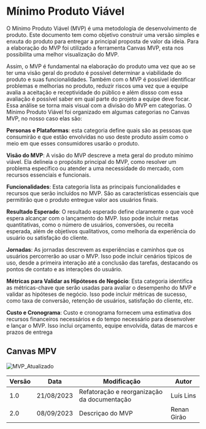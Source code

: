 # Mínimo Produto Viável
O Mínimo Produto Viável (MVP) é uma metodologia de desenvolvimento de produto. Este documento tem como objetivo construir uma versão simples e enxuta do produto para entregar a principal proposta de valor da ideia. Para a elaboração do MVP foi utilizado a ferramenta Canvas MVP, esta nos possibilita uma melhor visualização do MVP. 

Assim, o MVP é fundamental na elaboração do produto uma vez que ao se ter uma visão geral do produto é possível determinar a viabilidade do produto e suas funcionalidades. Também com o MVP é possível identificar problemas e melhorias no produto, reduzir riscos uma vez que a equipe avalia a aceitação e receptividade do público e além dissso com essa avaliação é possível saber em qual parte do projeto a equipe deve focar. Essa análise se torna mais visual com a divisão do MVP em categorias. O Mínimo Produto Viável foi organizado em algumas categorias no Canvas MVP, no nosso caso elas são: 

**Personas e Plataformas**: esta categoria define quais são as pessoas que consumirão e que estão envolvidas no uso deste produto assim como o meio em que esses consumidores usarão o produto.

**Visão do MVP**: A visão do MVP descreve a meta geral do produto mínimo viável. Ela delineia o propósito principal do MVP, como resolver um problema específico ou atender a uma necessidade do mercado, com recursos essenciais e funcionais. 

**Funcionalidades**: Esta categoria lista as principais funcionalidades e recursos que serão incluídos no MVP. São as características essenciais que permitirão que o produto entregue valor aos usuários finais.

**Resultado Esperado**: O resultado esperado define claramente o que você espera alcançar com o lançamento do MVP. Isso pode incluir metas quantitativas, como o número de usuários, conversões, ou receita esperada, além de objetivos qualitativos, como melhoria da experiência do usuário ou satisfação do cliente. 

**Jornadas**: As jornadas descrevem as experiências e caminhos que os usuários percorrerão ao usar o MVP. Isso pode incluir cenários típicos de uso, desde a primeira interação até a conclusão das tarefas, destacando os pontos de contato e as interações do usuário. 

**Métricas para Validar as Hipóteses de Negócio**: Esta categoria identifica as métricas-chave que serão usadas para avaliar o desempenho do MVP e validar as hipóteses de negócio. Isso pode incluir métricas de sucesso, como taxa de conversão, retenção de usuários, satisfação do cliente, etc. 

**Custo e Cronograma**: Custo e cronograma fornecem uma estimativa dos recursos financeiros necessários e do tempo necessário para desenvolver e lançar o MVP. Isso inclui orçamento, equipe envolvida, datas de marcos e prazos de entrega

 ##  Canvas MPV

![MVP_Atualizado](https://github.com/ResidenciaTICBrisa/06_AcompanhamentoEnsinoMedio/assets/137415620/b5e861ff-9f07-4b8b-b57c-3e78c3e79dcc)

| Versão | Data       | Modificação                       | Autor        |
| ------ | ---------- | --------------------------------- | ------------ |
| 1.0    | 21/08/2023 | Refatoração e reorganização da documentação | Luís Lins    |
| 2.0    | 08/09/2023 | Descriçao do MVP               | Renan Girão |
